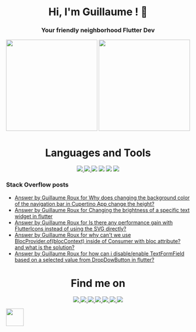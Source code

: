 <h1 align="center">Hi, I'm Guillaume ! 💙</h1>
<h3 align="center">Your friendly neighborhood Flutter Dev</h3>

<p align="left">
 <a>
  <img height="250em" src="https://github-readme-stats.vercel.app/api?username=TesteurManiak&theme=tokyonight" />
  <a href="https://stackoverflow.com/users/9942346/testeur-maniak">
   <img height="250em" src="https://github-readme-stackoverflow.vercel.app/?userID=9942346&theme=dark" />
  </a>
 </a>
</p>

<h1 align="center">Languages and Tools</h1>

<p align="center">
 <a href="https://pub.dev/publishers/rouxguillau.me/packages">
  <img src="https://img.shields.io/badge/dart-%230175C2.svg?&style=for-the-badge&logo=dart&logoColor=white"/>
 </a>
 <a href="https://pub.dev/publishers/rouxguillau.me/packages">
  <img src="https://img.shields.io/badge/Flutter%20-%2302569B.svg?&style=for-the-badge&logo=Flutter&logoColor=white" />
 </a>
 <img src="https://img.shields.io/badge/swift-%23FA7343.svg?&style=for-the-badge&logo=swift&logoColor=white"/>
 <img src="https://img.shields.io/badge/JavaScript-F7DF1E?style=for-the-badge&logo=javascript&logoColor=black"/>
 <img src="https://img.shields.io/badge/git%20-%23F05033.svg?&style=for-the-badge&logo=git&logoColor=white"/>
 <img src="https://img.shields.io/badge/firebase%20-%23039BE5.svg?&style=for-the-badge&logo=firebase"/>
</p>

### Stack Overflow posts

<!-- STACKOVERFLOW:START -->
- [Answer by Guillaume Roux for Why does changing the background color of the navigation bar in Cupertino App change the height?](https://stackoverflow.com/questions/71490932/why-does-changing-the-background-color-of-the-navigation-bar-in-cupertino-app-ch/71493696#71493696)
- [Answer by Guillaume Roux for Changing the brightness of a specific text widget in flutter](https://stackoverflow.com/questions/69516102/changing-the-brightness-of-a-specific-text-widget-in-flutter/71356599#71356599)
- [Answer by Guillaume Roux for Is there any performance gain with FlutterIcons instead of using the SVG directly?](https://stackoverflow.com/questions/65628990/is-there-any-performance-gain-with-fluttericons-instead-of-using-the-svg-directl/71336107#71336107)
- [Answer by Guillaume Roux for why can&#39;t we use BlocProvider.of&lpar;blocContext&rpar; inside of Consumer with bloc attribute? and what is the solution?](https://stackoverflow.com/questions/71071187/why-cant-we-use-blocprovider-ofbloccontext-inside-of-consumer-with-bloc-attri/71093717#71093717)
- [Answer by Guillaume Roux for how can i disable/enable TextFormField based on a selected value from DropDowButton in flutter?](https://stackoverflow.com/questions/70985686/how-can-i-disable-enable-textformfield-based-on-a-selected-value-from-dropdowbut/70985851#70985851)
<!-- STACKOVERFLOW:END -->

<h1 align="center">Find me on</h1>

<p align="center">
 <a href="https://twitter.com/TesteurManiak">
  <img src="https://img.shields.io/badge/Twitter-1DA1F2?style=for-the-badge&logo=twitter&logoColor=white"/>
 </a>
 <a href="https://www.linkedin.com/in/guillaume2-roux/">
  <img src="https://img.shields.io/badge/linkedin%20-%230077B5.svg?&style=for-the-badge&logo=linkedin&logoColor=white"/>
 </a>
 <a href="https://stackoverflow.com/users/9942346/guillaume-roux">
  <img src="https://img.shields.io/badge/Stack_Overflow-FE7A16?style=for-the-badge&logo=stack-overflow&logoColor=white"/>
 </a>
 <a href="https://medium.com/@rouxguillaume">
  <img src="https://img.shields.io/badge/Medium-12100E?style=for-the-badge&logo=medium&logoColor=white"/>
 </a>
 <a href="https://gitlab.com/G_Roux">
  <img src="https://img.shields.io/badge/gitlab%20-%23181717.svg?&style=for-the-badge&logo=gitlab&logoColor=white"/>
 </a>
 <a href="https://github.com/TesteurManiak">
  <img src="https://img.shields.io/badge/github%20-%23121011.svg?&style=for-the-badge&logo=github&logoColor=white"/>
 </a>
 <a href="https://www.reddit.com/user/TesteurManiak">
  <img src="https://img.shields.io/badge/Reddit-FF4500?style=for-the-badge&logo=reddit&logoColor=white"/>
 </a>
</p>

<p>
 <a href="https://www.buymeacoffee.com/guillaumeroux">
  <img src="https://raw.githubusercontent.com/onimur/.github/master/.resources/support-buy-coffee.png" height="48px"/>
 </a>
</p>
